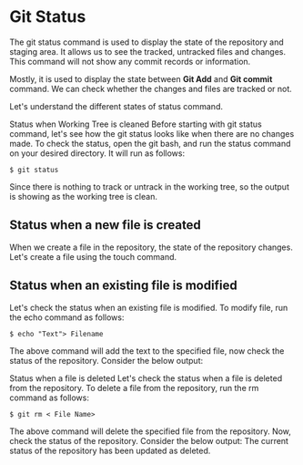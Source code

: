# Git Status
The git status command is used to display the state of the repository and staging area. It allows us to see the tracked, untracked files and changes. This command will not show any commit records or information.

Mostly, it is used to display the state between **Git Add** and **Git commit** command. We can check whether the changes and files are tracked or not.

Let's understand the different states of status command.

Status when Working Tree is cleaned
Before starting with git status command, let's see how the git status looks like when there are no changes made. To check the status, open the git bash, and run the status command on your desired directory. It will run as follows:
```
$ git status 
```

Since there is nothing to track or untrack in the working tree, so the output is showing as the working tree is clean.

## Status when a new file is created
When we create a file in the repository, the state of the repository changes. Let's create a file using the touch command. 

## Status when an existing file is modified
Let's check the status when an existing file is modified. To modify file, run the echo command as follows:
```
$ echo "Text"> Filename  
```
The above command will add the text to the specified file, now check the status of the repository. Consider the below output:

Status when a file is deleted
Let's check the status when a file is deleted from the repository. To delete a file from the repository, run the rm command as follows:
```
$ git rm < File Name>  
```
The above command will delete the specified file from the repository. Now, check the status of the repository. Consider the below output:
The current status of the repository has been updated as deleted.
